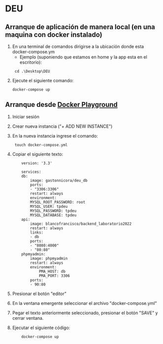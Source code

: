# DEU

## Arranque de aplicación de manera local (en una maquina con docker instalado)

1. En una terminal de comandos dirigirse a la ubicación donde esta docker-compose.ym
   - Ejemplo (suponiendo que estamos en home y la app esta en el escritorio):
   ```
    cd .\Desktop\DEU 
   ```
2. Ejecute el siguiente comando:
    ```
    docker-compose up
    ```

## Arranque desde [Docker Playground](https://labs.play-with-docker.com)

1. Iniciar sesión
2. Crear nueva instancia ("+ ADD NEW INSTANCE")
3. En la nueva instancia ingrese el comando:
   ```
    touch docker-compose.yml
   ```
4. Copiar el siguiente texto:

    ```
        version: '3.3'

        services:
        db:
            image: gastonnicora/deu_db
            ports:
            - "3306:3306"
            restart: always
            environment:
            MYSQL_ROOT_PASSWORD: root
            MYSQL_USER: tpdeu
            MYSQL_PASSWORD: tpdeu
            MYSQL_DATABASE: tpdeu  
        api:
            image: blancofrancisco/backend_laboratorio2022
            restart: always
            links:
            - db
            ports:
            - "8080:4000"
            - "80:80"
        phpmyadmin:
            image: phpmyadmin
            restart: always
            environment:
                PMA_HOST: db
                PMA_PORT: 3306
            ports:
            - 90:80
    ```
5. Presionar el botón "editor"
6. En la ventana emergente seleccionar el archivo "docker-compose.yml"
7. Pegar el texto anteriormente seleccionado, presionar el botón "SAVE" y cerrar ventana.
8. Ejecutar el siguiente código:
    ``` 
        docker-compose up
    ```